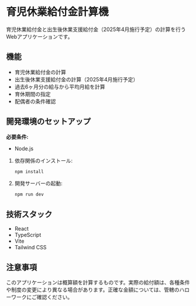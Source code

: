 # 育児休業給付金計算機

育児休業給付金と出生後休業支援給付金（2025年4月施行予定）の計算を行うWebアプリケーションです。

## 機能

- 育児休業給付金の計算
- 出生後休業支援給付金の計算（2025年4月施行予定）
- 過去6ヶ月分の給与から平均月給を計算
- 育休期間の指定
- 配偶者の条件確認

## 開発環境のセットアップ

**必要条件:**
- Node.js

1. 依存関係のインストール:
   ```bash
   npm install
   ```

2. 開発サーバーの起動:
   ```bash
   npm run dev
   ```

## 技術スタック

- React
- TypeScript
- Vite
- Tailwind CSS

## 注意事項

このアプリケーションは概算額を計算するものです。実際の給付額は、各種条件や制度の変更により異なる場合があります。正確な金額については、管轄のハローワークにご確認ください。
